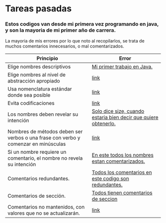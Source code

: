 # Tareas pasadas 
### Estos codigos van desde mi primera vez programando en java, y son la mayoria de mi primer año de carrera.

La mayoria de mis errores por lo que noto al recopilarlos, se trata de muchos comentarios innecesarios, o mal comentarizados.

| Principio | Error |
| --- | --- |
| Elige nombres descriptivos | [Mi primer trabajo en Java.](https://github.com/danaebarba/tareas-pasadas/blob/6ad3aff4677c478eaad59bc76b52738ca54be7b0/Tema1b.java#L24) |
| Elige nombres al nivel de abstracción apropiado	| [link](https://github.com/danaebarba/tareas-pasadas/blob/e64aadc8abbcce18295202c2d404c28c0d1ea1f4/reto4.2/Word.java#L13) |
| Usa nomenclatura estándar donde sea posible	| [link](https://github.com/danaebarba/tareas-pasadas/blob/e64aadc8abbcce18295202c2d404c28c0d1ea1f4/ListasYNodos/List.java#L14) |
| Evita codificaciones	| [link](https://github.com/danaebarba/tareas-pasadas/blob/e64aadc8abbcce18295202c2d404c28c0d1ea1f4/ListasYNodos/Node.java#L16)  |
| Los nombres deben revelar su intención | [Solo dice size, cuando estaria bien decir que quiere obtenerlo.](https://github.com/danaebarba/tareas-pasadas/blob/e64aadc8abbcce18295202c2d404c28c0d1ea1f4/ListasYNodos/List.java#L120) |
| Nombres de métodos deben ser verbos o una frase con verbo y comenzar en minúsculas	| [link](https://github.com/danaebarba/tareas-pasadas/blob/e64aadc8abbcce18295202c2d404c28c0d1ea1f4/GatoSabio/GatoSabioFinal.java#L198) |
| Si un nombre requiere un comentario, el nombre no revela su intención	| [En este todos los nombres estan comentarizados.](https://github.com/danaebarba/tareas-pasadas/blob/6ad3aff4677c478eaad59bc76b52738ca54be7b0/tictactoe/Player.java#L54) |
| Comentarios redundantes. | [Todos los comentarios en este codigo son redundantes.](https://github.com/danaebarba/tareas-pasadas/blob/5f51e62b1af231b22c5107350b44b4dbf66ef7f9/tictactoe/Tictactoe.java#L21) |
| Comentarios de sección. | [Todos tienen comentarios de seccion](https://github.com/danaebarba/tareas-pasadas/blob/e64aadc8abbcce18295202c2d404c28c0d1ea1f4/ListasYNodos/List.java#L85) |
| Comentarios no mantenidos, con valores que no se actualizarán. | [link](https://github.com/danaebarba/tareas-pasadas/blob/d9a95fa92e0e0b73e24ce1992c1a0038e2f4e65a/reto4.2/Reto4.java#L180) | 

